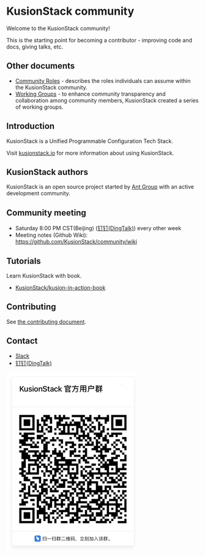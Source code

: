 # KusionStack community

Welcome to the KusionStack community!

This is the starting point for becoming a contributor - improving code and docs, giving talks, etc.

## Other documents

- [Community Roles](ROLES.md) - describes the roles individuals can assume within the KusionStack community.
- [Working Groups](WORKING-GROUPS.md) - to enhance community transparency and collaboration among community members, KusionStack created a series of  working groups.

## Introduction

KusionStack is a Unified Programmable Configuration Tech Stack.


Visit [kusionstack.io](https://kusionstack.io) for more information about using KusionStack.

## KusionStack authors

KusionStack is an open source project started by [Ant Group](https://www.antgroup.com/) with an active development community.

## Community meeting

- Saturday 8:00 PM CST(Beijing) ([钉钉(DingTalk)](https://h5.dingtalk.com/circle/healthCheckin.html?cbdbhh=qwertyuiop&dtaction=os&4ebe6=d3d59&corpId=ding707e3346ab188ded2040d0a6270bd858)) every other week
- Meeting notes (Github Wiki): https://github.com/KusionStack/community/wiki

## Tutorials

Learn KusionStack with book.

- [KusionStack/kusion-in-action-book](https://github.com/KusionStack/kusion-in-action-book)

## Contributing

See [the contributing document](CONTRIBUTING.md).

## Contact

- [Slack](https://join.slack.com/t/kusionstack/shared_invite/zt-19lqcc3a9-_kTNwagaT5qwBE~my5Lnxg)
- [钉钉(DingTalk)](https://h5.dingtalk.com/circle/healthCheckin.html?cbdbhh=qwertyuiop&dtaction=os&4ebe6=d3d59&corpId=ding707e3346ab188ded2040d0a6270bd858)

![](dingding-talk.jpg)
